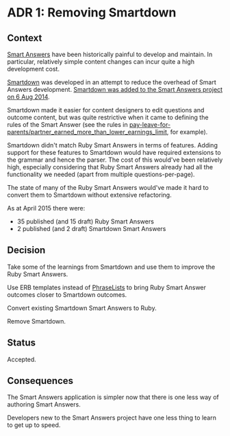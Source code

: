 # ADR 1: Removing Smartdown

## Context

[Smart Answers][smart-answers-github] have been historically painful to develop and maintain. In particular, relatively simple content changes can incur quite a high development cost.

[Smartdown][smartdown-github] was developed in an attempt to reduce the overhead of Smart Answers development. [Smartdown was added to the Smart Answers project on 6 Aug 2014][smartdown-in-smart-answers].

Smartdown made it easier for content designers to edit questions and outcome content, but was quite restrictive when it came to defining the rules of the Smart Answer (see the rules in [pay-leave-for-parents/partner_earned_more_than_lower_earnings_limit][spl-complicated-next-node-rules], for example).

Smartdown didn't match Ruby Smart Answers in terms of features. Adding support for these features to Smartdown would have required extensions to the grammar and hence the parser. The cost of this would've been relatively high, especially considering that Ruby Smart Answers already had all the functionality we needed (apart from multiple questions-per-page).

The state of many of the Ruby Smart Answers would've made it hard to convert them to Smartdown without extensive refactoring.

As at April 2015 there were:

* 35 published (and 15 draft) Ruby Smart Answers
* 2 published (and 2 draft) Smartdown Smart Answers

## Decision

Take some of the learnings from Smartdown and use them to improve the Ruby Smart Answers.

Use ERB templates instead of [PhraseLists][phraselist-commit] to bring Ruby Smart Answer outcomes closer to Smartdown outcomes.

Convert existing Smartdown Smart Answers to Ruby.

Remove Smartdown.

## Status

Accepted.

## Consequences

The Smart Answers application is simpler now that there is one less way of authoring Smart Answers.

Developers new to the Smart Answers project have one less thing to learn to get up to speed.

[phraselist-commit]: https://github.com/alphagov/smart-answers/commit/9a5e7ee0927f9da2bec0658946e14691e7e2a5c0
[smartdown-github]: https://github.com/alphagov/smartdown
[smart-answers-github]: https://github.com/alphagov/smart-answers
[smartdown-in-smart-answers]: https://github.com/alphagov/smart-answers/commit/a042c1b748819266a1e59365b07738737872e392
[spl-complicated-next-node-rules]: https://github.com/alphagov/smart-answers/blob/cbc065f78abde540165df4e376025f56261b4723/lib/smartdown_flows/pay-leave-for-parents-old/questions/partner_earned_more_than_lower_earnings_limit.txt
